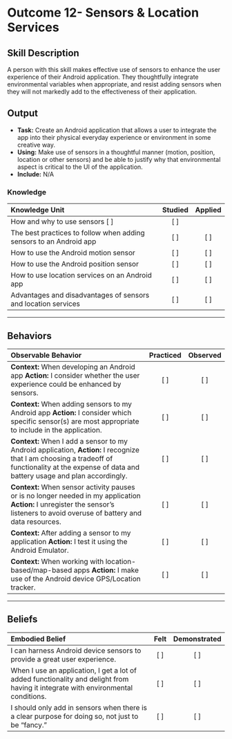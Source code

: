 # Outcome 12- Sensors & Location Services

## Skill Description
A person with this skill makes effective use of sensors to enhance the user experience of their Android application. They thoughtfully integrate environmental variables when appropriate, and resist adding sensors when they will not markedly add to the effectiveness of their application. 

## Output
- **Task:** Create an Android application that allows a user to integrate the app into their physical everyday experience or environment in some creative way.  
- **Using:** Make use of sensors in a thoughtful manner (motion, position, location or other sensors) and be able to justify why that environmental aspect is critical to the UI of the application.
- **Include:** N/A

### Knowledge

| Knowledge Unit   |      Studied      | Applied |
|:-------------|:------------------:|:--------:|
| How and why to use sensors [ ] | [ ] |
| The best practices to follow when adding sensors to an Android app | [ ] | [ ] |
| How to use the Android motion sensor | [ ] | [ ] |
| How to use the Android position sensor | [ ] | [ ] |
| How to use location services on an Android app | [ ] | [ ] |
| Advantages and disadvantages of sensors and location services | [ ] | [ ] |

----------

## Behaviors

| Observable Behavior   |      Practiced      | Observed |
|:-------------|:------------------:|:--------:|
| **Context:** When developing an Android app **Action:** I consider whether the user experience could be enhanced by sensors. | [ ] | [ ]  |
| **Context:** When adding sensors to my Android app **Action:** I consider which specific sensor(s) are most appropriate to include in the application. | [ ] | [ ]  |
| **Context:** When I add a sensor to my Android application, **Action:** I recognize that I am choosing a tradeoff of functionality at the expense of data and battery usage and plan accordingly. | [ ] | [ ]  |
| **Context:** When sensor activity pauses or is no longer needed in my application  **Action:** I unregister the sensor’s listeners to avoid overuse of battery and data resources. | [ ] | [ ]  |
| **Context:** After adding a sensor to my application **Action:** I test it using the Android Emulator. | [ ] | [ ]  |
| **Context:** When working with location-based/map-based apps **Action:** I make use of the Android device GPS/Location tracker. | [ ] | [ ]  |

----------

## Beliefs

| Embodied Belief   |      Felt      | Demonstrated |
|:-------------|:------------------:|:--------:|
| I can harness Android device sensors to provide a great user experience. | [ ] | [ ]  |
| When I use an application, I get a lot of added functionality and delight from having it integrate with environmental conditions. | [ ] | [ ]  |
| I should only add in sensors when there is a clear purpose for doing so, not just to be “fancy.” | [ ] | [ ]  |
